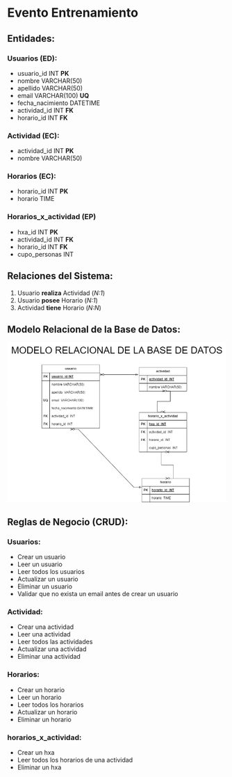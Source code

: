 # Evento Entrenamiento 

## Entidades:

### Usuarios (ED):
- usuario_id INT **PK**
- nombre VARCHAR(50)
- apellido VARCHAR(50)
- email VARCHAR(100) **UQ**
- fecha_nacimiento DATETIME
- actividad_id INT **FK**
- horario_id INT **FK**

### Actividad (EC):
- actividad_id INT **PK**
- nombre VARCHAR(50)

### Horarios (EC):
- horario_id INT **PK**
- horario TIME

### Horarios_x_actividad (EP)
- hxa_id INT **PK**
- actividad_id INT **FK**
- horario_id INT **FK**
- cupo_personas INT

## Relaciones del Sistema:
1. Usuario **realiza** Actividad (_N:1_)
1. Usuario **posee** Horario (_N:1_)
1. Actividad **tiene** Horario (_N:N_)


## Modelo Relacional de la Base de Datos:
![Evento_Entrenamiento](./Ejercicio-MRBD.png)

## Reglas de Negocio (CRUD):

### Usuarios:
- Crear un usuario
- Leer un usuario
- Leer todos los usuarios
- Actualizar un usuario
- Eliminar un usuario
- Validar que no exista un email antes de crear un usuario


### Actividad:
- Crear una actividad
- Leer una actividad
- Leer todos las actividades
- Actualizar una actividad
- Eliminar una actividad

### Horarios:
- Crear un horario
- Leer un horario
- Leer todos los horarios
- Actualizar un horario
- Eliminar un horario

### horarios_x_actividad:
- Crear un hxa
- Leer todos los  horarios de una actividad
- Eliminar un hxa

